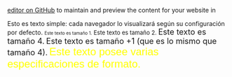 [editor on GitHub](https://github.com/uansolo/unir/edit/master/index.md) to maintain and preview the content for your website in 


<HTML>
<HEAD>
<TITLE>Ejemplo 3</TITLE>
</HEAD>
<BODY>
Esto es texto simple: cada navegador lo visualizará según su configuración por defecto.
<FONT SIZE="1">Este texto es tamaño 1.</FONT>
<FONT SIZE="2">Este texto es tamaño 2.</FONT>
<FONT SIZE="4">Este texto es tamaño 4.</FONT>
<FONT SIZE="+1">Este texto es tamaño +1 (que es lo mismo que tamaño 4).</FONT>
<FONT FACE="Arial" SIZE="5" COLOR="FFFF00">Este texto posee varias especificaciones de formato.</FONT>
</BODY>
</HTML>
